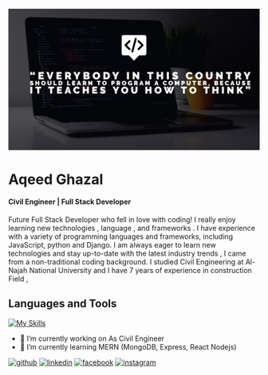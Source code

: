 ![Civil Engineer  | Full Stack Developer ](https://github.com/AqeedGhazal/AqeedGhazal/blob/main/My%20project-2.jpg)

# Aqeed Ghazal
#### Civil Engineer | Full Stack Developer 

Future Full Stack Developer who fell in love with coding! I really enjoy learning new technologies , language , and frameworks . I have experience with a variety of programming languages and frameworks, including JavaScript, python and Django. I am always eager to learn new technologies and stay up-to-date with the latest industry trends , I came from a non-traditional coding background. I studied Civil Engineering at Al-Najah National University and I have 7 years of experience in construction Field , 

## Languages and Tools

[![My Skills](https://skillicons.dev/icons?i=js,html,css,aws,bootstrap,discord,django,flask,git,github,mysql,py,sqlite,vscode, )](https://skillicons.dev)


- 🔭 I’m currently working on As Civil Engineer  
- 🌱 I’m currently learning MERN (MongoDB, Express, React Nodejs) 



[<img src='https://cdn.jsdelivr.net/npm/simple-icons@3.0.1/icons/github.svg' alt='github' height='40'>](https://github.com/AqeedGhazal)  [<img src='https://cdn.jsdelivr.net/npm/simple-icons@3.0.1/icons/linkedin.svg' alt='linkedin' height='40'>](https://www.linkedin.com/in/aqeedghazal/)  [<img src='https://cdn.jsdelivr.net/npm/simple-icons@3.0.1/icons/facebook.svg' alt='facebook' height='40'>](https://www.facebook.com/aqeedgazal)  [<img src='https://cdn.jsdelivr.net/npm/simple-icons@3.0.1/icons/instagram.svg' alt='instagram' height='40'>](https://www.instagram.com/aqeedghazal/) 

